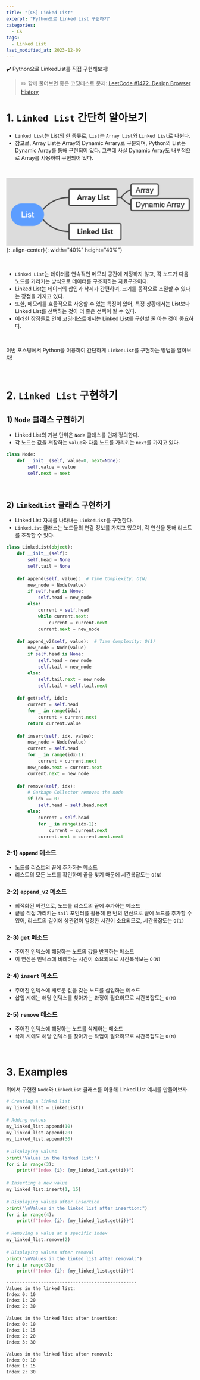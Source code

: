 ```yaml
---
title: "[CS] Linked List"
excerpt: "Python으로 Linked List 구현하기"
categories:
  - CS
tags:
  - Linked List
last_modified_at: 2023-12-09
---
```


<div class="notice--primary" markdown="1">
✔️ Python으로 LinkedList를 직접 구현해보자!
</div>

> ✏️ 함께 풀어보면 좋은 코딩테스트 문제: [LeetCode #1472. Design Browser History](https://leetcode.com/problems/design-browser-history/description/)

# 1. `Linked List` 간단히 알아보기

- `Linked List`는 List의 한 종류로, `List`는 `Array List`와 `Linked List`로 나뉜다.
- 참고로, Array List는 Array와 Dynamic Arrary로 구분되며, Python의 List는 Dynamic Array를 통해 구현되어 있다. 그런데 사실 Dynamic Array도 내부적으로 Array를 사용하여 구현되어 있다.

<br>

![image01](/assets/images/2023-12-09-linked_list-01.png){: .align-center}{: width="40%" height="40%"}

<br>

- `Linked List`는 데이터를 연속적인 메모리 공간에 저장하지 않고, 각 노드가 다음 노드를 가리키는 방식으로 데이터를 구조화하는 자료구조이다.
- Linked List는 데이터의 삽입과 삭제가 간편하며, 크기를 동적으로 조절할 수 있다는 장점을 가지고 있다.
- 또한, 메모리를 효율적으로 사용할 수 있는 특징이 있어, 특정 상황에서는 List보다 Linked List를 선택하는 것이 더 좋은 선택이 될 수 있다.
- 이러한 장점들로 인해 코딩테스트에서는 Linked List를 구현할 줄 아는 것이 중요하다.

<br>

이번 포스팅에서 Python을 이용하여 간단하게 `LinkedList`를 구현하는 방법을 알아보자!

<br>

# 2. `Linked List` 구현하기

## 1) `Node` 클래스 구현하기

- Linked List의 기본 단위은 `Node` 클래스를 먼저 정의한다.
- 각 노드는 값을 저장하는 `value`와 다음 노드를 가리키는 `next`를 가지고 있다.

```python
class Node:
    def __init__(self, value=0, next=None):
        self.value = value
        self.next = next
```

<br>

## 2) `LinkedList` 클래스 구현하기

- Linked List 자체를 나타내는 `LinkedList`를 구현한다.
- `LinkedList` 클래스는 노드들의 연결 정보를 가지고 있으며, 각 연산을 통해 리스트를 조작할 수 있다.

```python
class LinkedList(object):
    def __init__(self):
        self.head = None
        self.tail = None

    def append(self, value):  # Time Complexity: O(N)
        new_node = Node(value)
        if self.head is None:
            self.head = new_node
        else:
            current = self.head
            while current.next:
                current = current.next
            current.next = new_node

    def append_v2(self, value):  # Time Complexity: O(1)
        new_node = Node(value)
        if self.head is None:
            self.head = new_node
            self.tail = new_node
        else:
            self.tail.next = new_node
            self.tail = self.tail.next

    def get(self, idx):
        current = self.head
        for _ in range(idx):
            current = current.next
        return current.value

    def insert(self, idx, value):
        new_node = Node(value)
        current = self.head
        for _ in range(idx-1):
            current = current.next
        new_node.next = current.next
        current.next = new_node

    def remove(self, idx):
        # Garbage Collector removes the node
        if idx == 0:
            self.head = self.head.next
        else:
            current = self.head
            for _ in range(idx-1):
                current = current.next
            current.next = current.next.next
```

### 2-1) `append` 메소드

- 노드를 리스트의 끝에 추가하는 메소드
- 리스트의 모든 노드를 확인하며 끝을 찾기 때문에 시간복잡도는 `O(N)`

### 2-2) `append_v2` 메소드

- 최적화된 버전으로, 노드를 리스트의 끝에 추가하는 메소드
- 끝을 직접 가리키는 `tail` 포인터를 활용해 한 번의 연산으로 끝에 노드를 추가할 수 있어, 리스트의 길이에 상관없이 일정한 시간이 소요되므로, 시간복잡도는 `O(1)`

### 2-3) `get` 메소드

- 주어진 인덱스에 해당하는 노드의 값을 반환하는 메소드
- 이 연산은 인덱스에 비례하는 시간이 소요되므로 시간복작보는 `O(N)`

### 2-4) `insert` 메소드

- 주어진 인덱스에 새로운 값을 갖는 노드를 삽입하는 메소드
- 삽입 시에는 해당 인덱스를 찾아가는 과정이 필요하므로 시간복잡도는 `O(N)`

### 2-5) `remove` 메소드

- 주어진 인덱스에 해당하는 노드를 삭제하는 메소드
- 삭제 시에도 해당 인덱스를 찾아가는 작업이 필요하므로 시간복잡도는 `O(N)`

<br>

# 3. Examples

위에서 구현한 `Node`와 `LinkedList` 클래스를 이용해 Linked List 예시를 만들어보자.

```python
# Creating a linked list
my_linked_list = LinkedList()

# Adding values
my_linked_list.append(10)
my_linked_list.append(20)
my_linked_list.append(30)

# Displaying values
print("Values in the linked list:")
for i in range(3):
    print(f"Index {i}: {my_linked_list.get(i)}")

# Inserting a new value
my_linked_list.insert(1, 15)

# Displaying values after insertion
print("\nValues in the linked list after insertion:")
for i in range(4):
    print(f"Index {i}: {my_linked_list.get(i)}")

# Removing a value at a specific index
my_linked_list.remove(2)

# Displaying values after removal
print("\nValues in the linked list after removal:")
for i in range(3):
    print(f"Index {i}: {my_linked_list.get(i)}")
```

```
-------------------------------------------------
Values in the linked list:
Index 0: 10
Index 1: 20
Index 2: 30

Values in the linked list after insertion:
Index 0: 10
Index 1: 15
Index 2: 20
Index 3: 30

Values in the linked list after removal:
Index 0: 10
Index 1: 15
Index 2: 30
```
